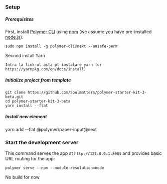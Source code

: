 
### Setup

##### Prerequisites

First, install [Polymer CLI](https://github.com/Polymer/polymer-cli) using
[npm](https://www.npmjs.com) (we assume you have pre-installed [node.js](https://nodejs.org)).

    sudo npm install -g polymer-cli@next --unsafe-perm
Second install Yarn

    Intra la link-ul asta pt instalare yarn (or https://yarnpkg.com/en/docs/install)

##### Initialize project from template

    git clone https://github.com/Soulmatters/polymer-starter-kit-3-beta.git
    cd polymer-starter-kit-3-beta
    yarn install --flat


##### Install new element

yarn add --flat @polymer/paper-input@next

### Start the development server

This command serves the app at `http://127.0.0.1:8081` and provides basic URL
routing for the app:

    polymer serve --npm --module-resolution=node


No build for now